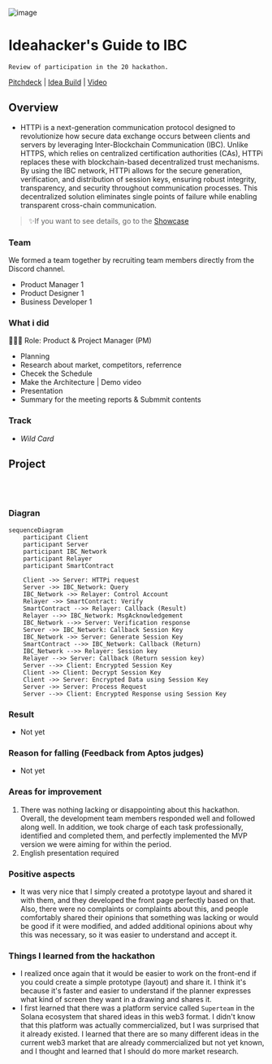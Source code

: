 ![image](https://github.com/user-attachments/assets/46c9e114-27e9-41e7-94fa-9ab9eb07144e)

# Ideahacker's Guide to IBC
`Review of participation in the 20 hackathon.`

[Pitchdeck](https://www.figma.com/slides/z4Q9VwVO7cOML23Vl3MzvG/IBC-Ideathon?node-id=1-571&t=Eg1IgkbV4Ot937qO-1) | [Idea Build](https://ipfs.filebase.io/ipfs/QmVC9XGvYyzecpW4vWCLfRt8tXY8UuR9yiFzDaUHvrjdnA) | [Video](https://youtu.be/LCUlg14N3KM)

## Overview
- HTTPi is a next-generation communication protocol designed to revolutionize how secure data exchange occurs between clients and servers by leveraging Inter-Blockchain Communication (IBC). Unlike HTTPS, which relies on centralized certification authorities (CAs), HTTPi replaces these with blockchain-based decentralized trust mechanisms. By using the IBC network, HTTPi allows for the secure generation, verification, and distribution of session keys, ensuring robust integrity, transparency, and security throughout communication processes. This decentralized solution eliminates single points of failure while enabling transparent cross-chain communication.

> ✨If you want to see details, go to the [Showcase](https://dorahacks.io/buidl/17793/)

### Team
We formed a team together by recruiting team members directly from the Discord channel.
- Product Manager 1
- Product Designer 1
- Business Developer 1

### What i did
👨🏼‍💻 Role: Product & Project Manager (PM)
- Planning
- Research about market, competitors, referrence
- Checek the Schedule
- Make the Architecture | Demo video
- Presentation
- Summary for the meeting reports & Submmit contents

### Track
- *Wild Card*

## Project

<br></br>

### Diagran
```mermaid
sequenceDiagram
    participant Client
    participant Server
    participant IBC_Network
    participant Relayer
    participant SmartContract

    Client ->> Server: HTTPi request
    Server ->> IBC_Network: Query
    IBC_Network ->> Relayer: Control Account
    Relayer ->> SmartContract: Verify
    SmartContract -->> Relayer: Callback (Result)
    Relayer -->> IBC_Network: MsgAcknowledgement
    IBC_Network -->> Server: Verification response
    Server ->> IBC_Network: Callback Session Key
    IBC_Network ->> Server: Generate Session Key
    SmartContract -->> IBC_Network: Callback (Return)
    IBC_Network -->> Relayer: Session key
    Relayer -->> Server: Callback (Return session key)
    Server -->> Client: Encrypted Session Key
    Client ->> Client: Decrypt Session Key
    Client ->> Server: Encrypted Data using Session Key
    Server ->> Server: Process Request
    Server -->> Client: Encrypted Response using Session Key
```

### Result
- Not yet

### Reason for falling (Feedback from Aptos judges)
- Not yet

### Areas for improvement
1) There was nothing lacking or disappointing about this hackathon. Overall, the development team members responded well and followed along well. In addition, we took charge of each task professionally, identified and completed them, and perfectly implemented the MVP version we were aiming for within the period.
2) English presentation required

### Positive aspects
- It was very nice that I simply created a prototype layout and shared it with them, and they developed the front page perfectly based on that. Also, there were no complaints or complaints about this, and people comfortably shared their opinions that something was lacking or would be good if it were modified, and added additional opinions about why this was necessary, so it was easier to understand and accept it.

### Things I learned from the hackathon
- I realized once again that it would be easier to work on the front-end if you could create a simple prototype (layout) and share it. I think it's because it's faster and easier to understand if the planner expresses what kind of screen they want in a drawing and shares it.
- I first learned that there was a platform service called `Superteam` in the Solana ecosystem that shared ideas in this web3 format. I didn't know that this platform was actually commercialized, but I was surprised that it already existed. I learned that there are so many different ideas in the current web3 market that are already commercialized but not yet known, and I thought and learned that I should do more market research.
